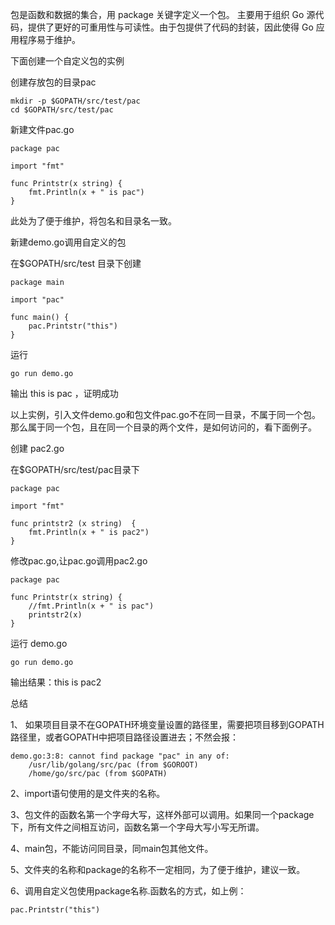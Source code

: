 包是函数和数据的集合，用 package 关键字定义一个包。
主要用于组织 Go 源代码，提供了更好的可重用性与可读性。由于包提供了代码的封装，因此使得 Go 应用程序易于维护。

下面创建一个自定义包的实例

创建存放包的目录pac

    mkdir -p $GOPATH/src/test/pac
    cd $GOPATH/src/test/pac

新建文件pac.go

    package pac
    
    import "fmt"
    
    func Printstr(x string) {
    	fmt.Println(x + " is pac")
    }

此处为了便于维护，将包名和目录名一致。

新建demo.go调用自定义的包

在$GOPATH/src/test 目录下创建

    package main
    
    import "pac"
    
    func main() {
    	pac.Printstr("this")
    }

运行

    go run demo.go

输出 this is pac ，证明成功

以上实例，引入文件demo.go和包文件pac.go不在同一目录，不属于同一个包。那么属于同一个包，且在同一个目录的两个文件，是如何访问的，看下面例子。

创建 pac2.go

在$GOPATH/src/test/pac目录下

    package pac
    
    import "fmt"
    
    func printstr2 (x string)  {
    	fmt.Println(x + " is pac2")
    }

修改pac.go,让pac.go调用pac2.go

    package pac
    
    func Printstr(x string) {
    	//fmt.Println(x + " is pac")
    	printstr2(x)
    }

运行 demo.go

    go run demo.go

输出结果：this is pac2

总结

 1、 如果项目目录不在GOPATH环境变量设置的路径里，需要把项目移到GOPATH路径里，或者GOPATH中把项目路径设置进去；不然会报：

    demo.go:3:8: cannot find package "pac" in any of:
    	/usr/lib/golang/src/pac (from $GOROOT)
    	/home/go/src/pac (from $GOPATH)

2、import语句使用的是文件夹的名称。

3、包文件的函数名第一个字母大写，这样外部可以调用。如果同一个package下，所有文件之间相互访问，函数名第一个字母大写小写无所谓。

4、main包，不能访问同目录，同main包其他文件。

5、文件夹的名称和package的名称不一定相同，为了便于维护，建议一致。

6、调用自定义包使用package名称.函数名的方式，如上例：

    pac.Printstr("this")


​    